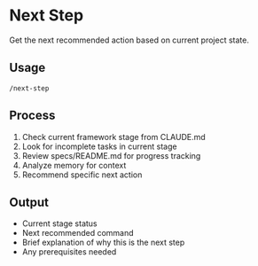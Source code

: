 # Next Step
Get the next recommended action based on current project state.

## Usage
`/next-step`

## Process
1. Check current framework stage from CLAUDE.md
2. Look for incomplete tasks in current stage
3. Review specs/README.md for progress tracking
4. Analyze memory for context
5. Recommend specific next action

## Output
- Current stage status
- Next recommended command
- Brief explanation of why this is the next step
- Any prerequisites needed